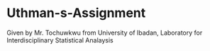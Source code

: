 # Uthman-s-Assignment
Given by Mr. Tochuwkwu from University of Ibadan, Laboratory for Interdisciplinary Statistical Analaysis
